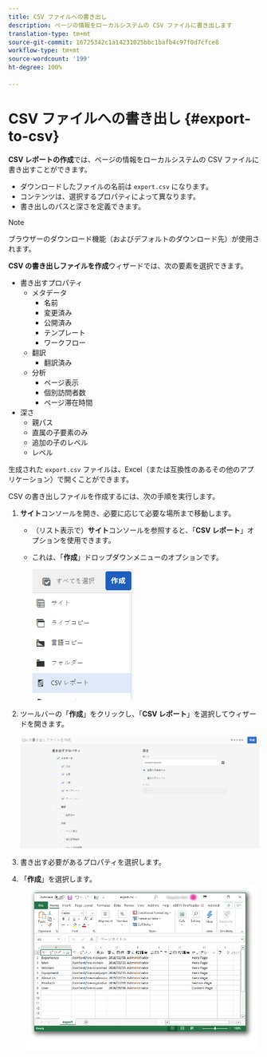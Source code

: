 ```yaml
---
title: CSV ファイルへの書き出し
description: ページの情報をローカルシステムの CSV ファイルに書き出します
translation-type: tm+mt
source-git-commit: 16725342c1a14231025bbc1bafb4c97f0d7cfce8
workflow-type: tm+mt
source-wordcount: '199'
ht-degree: 100%

---
```



# CSV ファイルへの書き出し {#export-to-csv}

**CSV レポートの作成**&#x200B;では、ページの情報をローカルシステムの CSV ファイルに書き出すことができます。

* ダウンロードしたファイルの名前は `export.csv` になります。
* コンテンツは、選択するプロパティによって異なります。
* 書き出しのパスと深さを定義できます。

>[!NOTE]
>
>ブラウザーのダウンロード機能（およびデフォルトのダウンロード先）が使用されます。

**CSV の書き出しファイルを作成**&#x200B;ウィザードでは、次の要素を選択できます。

* 書き出すプロパティ
   * メタデータ
      * 名前
      * 変更済み
      * 公開済み
      * テンプレート
      * ワークフロー
   * 翻訳
      * 翻訳済み
   * 分析
      * ページ表示
      * 個別訪問者数
      * ページ滞在時間
* 深さ
   * 親パス
   * 直属の子要素のみ
   * 追加の子のレベル
   * レベル

生成された `export.csv` ファイルは、Excel（または互換性のあるその他のアプリケーション）で開くことができます。

CSV の書き出しファイルを作成するには、次の手順を実行します。

1. **サイト**&#x200B;コンソールを開き、必要に応じて必要な場所まで移動します。
   * （リスト表示で）**サイト**&#x200B;コンソールを参照すると、「**CSV レポート**」オプションを使用できます。
   * これは、「**作成**」ドロップダウンメニューのオプションです。

      ![CSV 作成オプション](/help/sites-cloud/authoring/assets/csv-create.png)

1. ツールバーの「**作成**」をクリックし、「**CSV レポート**」を選択してウィザードを開きます。

   ![CSV 書き出しオプション](/help/sites-cloud/authoring/assets/csv-options.png)

1. 書き出す必要があるプロパティを選択します。
1. 「**作成**」を選択します。
   ![CSV への書き出しで生成された Excel ファイル](/help/sites-cloud/authoring/assets/csv-example.png)
